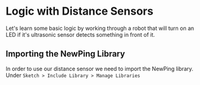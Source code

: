 # Logic with Distance Sensors

Let's learn some basic logic by working through a robot that will turn on an LED if it's ultrasonic sensor detects something in front of it.

## Importing the NewPing Library
In order to use our distance sensor we need to import the NewPing library. 
Under `Sketch > Include Library > Manage Libraries`
<!--stackedit_data:
eyJoaXN0b3J5IjpbLTIxMDMyNTgzMjksLTE5NzgwNDg4NTUsMT
E2NDA0MTgwNSw4MTc4OTU2MjVdfQ==
-->